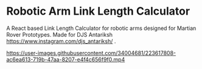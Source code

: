 # Robotic Arm Link Length Calculator
A React based Link Length Calculator for robotic arms designed for Martian Rover Prototypes. Made for DJS Antariksh https://www.instagram.com/djs_antariksh/ .


https://user-images.githubusercontent.com/34004681/223617808-ac6ea613-719b-47aa-8207-e4f4c656f9f0.mp4

